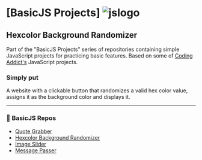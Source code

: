 #  [BasicJS Projects] ![jslogo](https://upload.wikimedia.org/wikipedia/commons/thumb/6/6a/JavaScript-logo.png/64px-JavaScript-logo.png) 
##  Hexcolor Background Randomizer

Part of the "BasicJS Projects" series of repositories containing simple JavaScript projects for practicing basic features. Based on some of [Coding Addict's](https://www.youtube.com/channel/UCMZFwxv5l-XtKi693qMJptA) JavaScript projects.


### Simply put

A website with a clickable button that randomizes a valid hex color value, assigns it as the background color and displays it.

---

### :beginner: BasicJS Repos

* [Quote Grabber](https://github.com/ShowMeTheGita/basicjs-quote-grabber)
* [Hexcolor Background Randomizer](https://github.com/ShowMeTheGita/basicjs-hexcolor-randomizer)
* [Image Slider](https://github.com/ShowMeTheGita/basicjs-image-slider)
* [Message Passer](https://github.com/ShowMeTheGita/basicjs-message-passer)
